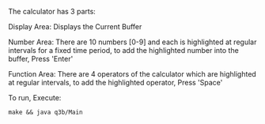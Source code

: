 The calculator has 3 parts:

Display Area: Displays the Current Buffer

Number Area: There are 10 numbers [0-9] and each is highlighted at regular intervals for a fixed
time period, to add the highlighted number into the buffer, Press 'Enter'

Function Area: There are 4 operators of the calculator which are highlighted at regular intervals, to add
the highlighted operator, Press 'Space'

To run, Execute:
    
    make && java q3b/Main
  
 
